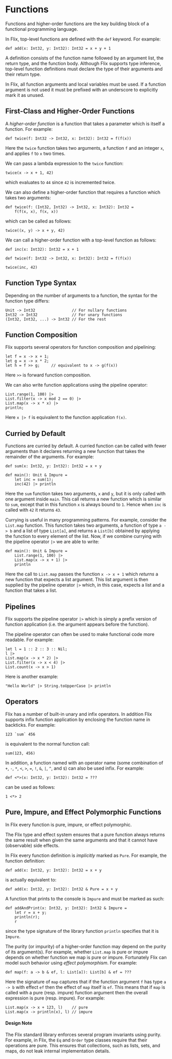 # Functions

Functions and higher-order functions are the key
building block of a functional programming language.

In Flix, top-level functions are defined with the
`def` keyword.
For example:

```flix
def add(x: Int32, y: Int32): Int32 = x + y + 1
```

A definition consists of the function name followed
by an argument list, the return type, and the
function body.
Although Flix supports type
inference, top-level function definitions must
declare the type of their arguments and their return
type.

In Flix, all function arguments and local variables
must be used.
If a function argument is not used it must be
prefixed with an underscore to explicitly mark it as
unused.

## First-Class and Higher-Order Functions

A *higher-order function* is a function that takes a
parameter which is itself a function.
For example:

```flix
def twice(f: Int32 -> Int32, x: Int32): Int32 = f(f(x))
```

Here the `twice` function takes two arguments, a
function `f` and an integer `x`, and applies `f` to
`x` two times.

We can pass a lambda expression to the `twice`
function:

```flix
twice(x -> x + 1, 42)
```

which evaluates to `44` since `42` is incremented
twice.

We can also define a higher-order function that
requires a function which takes two arguments:

```flix
def twice(f: (Int32, Int32) -> Int32, x: Int32): Int32 =
    f(f(x, x), f(x, x))
```

which can be called as follows:

```flix
twice((x, y) -> x + y, 42)
```

We can call a higher-order function with a top-level
function as follows:

```flix
def inc(x: Int32): Int32 = x + 1

def twice(f: Int32 -> Int32, x: Int32): Int32 = f(f(x))

twice(inc, 42)
```

## Function Type Syntax

Depending on the number of arguments to a function,
the syntax for the function type differs:

```flix
Unit -> Int32                // For nullary functions
Int32 -> Int32               // For unary functions
(Int32, Int32, ...) -> Int32 // For the rest
```

## Function Composition

Flix supports several operators for function
composition and pipelining:

```flix
let f = x -> x + 1;
let g = x -> x * 2;
let h = f >> g;     // equivalent to x -> g(f(x))
```

Here `>>` is forward function composition.

We can also write function applications using the
pipeline operator:

```flix
List.range(1, 100) |>
List.filter(x -> x mod 2 == 0) |>
List.map(x -> x * x) |>
println;
```

Here `x |> f` is equivalent to the function
application `f(x)`.

## Curried by Default

Functions are curried by default.
A curried function can be called with fewer
arguments than it declares returning a new function
that takes the remainder of the arguments.
For example:

```flix
def sum(x: Int32, y: Int32): Int32 = x + y

def main(): Unit & Impure =
    let inc = sum(1);
    inc(42) |> println
```

Here the `sum` function takes two arguments, `x` and
`y`, but it is only called with one argument inside
`main`.
This call returns a new function which is
similar to `sum`, except that in this function `x`
is always bound to `1`.
Hence when `inc` is called with `42` it returns `43`.

Currying is useful in many programming patterns.
For example, consider the `List.map` function.
This function takes two arguments, a function of
type `a -> b` and a list of type `List[a]`, and
returns a `List[b]` obtained by applying the
function to every element of the list.
Now, if we combine currying with the pipeline
operator `|>` we are able to write:

```flix
def main(): Unit & Impure =
    List.range(1, 100) |>
    List.map(x -> x + 1) |>
    println
```

Here the call to `List.map` passes the function
`x -> x + 1` which *returns* a new function that
expects a list argument.
This list argument is then supplied by the pipeline
operator `|>` which, in this case, expects a list
and a function that takes a list.

## Pipelines

Flix supports the pipeline operator `|>` which is
simply a prefix version of function application (i.e.
the argument appears before the function).

The pipeline operator can often be used to make
functional code more readable.
For example:

```flix
let l = 1 :: 2 :: 3 :: Nil;
l |>
List.map(x -> x * 2) |>
List.filter(x -> x < 4) |>
List.count(x -> x > 1)
```

Here is another example:

```flix
"Hello World" |> String.toUpperCase |> println
```

## Operators

Flix has a number of built-in unary and infix operators.
In addition Flix supports infix function application by enclosing
the function name in backticks. For example:

```flix
123 `sum` 456
```
is equivalent to the normal function call:

```flix
sum(123, 456)
```

In addition, a function named with an operator name (some combination of `+`, `-`, `*`, `<`, `>`, `=`, `!`, `&`, `|`, `^`, and `$`) can also be used infix. For example:

```flix
def <*>(x: Int32, y: Int32): Int32 = ???
```

can be used as follows:

```flix
1 <*> 2
```

## Pure, Impure, and Effect Polymorphic Functions

In Flix every function is pure, impure, or effect
polymorphic.

The Flix type and effect system ensures that a pure
function always returns the same result when given
the same arguments and that it cannot have
(observable) side effects.

In Flix every function definition is *implicitly*
marked as `Pure`.
For example, the function definition:

```flix
def add(x: Int32, y: Int32): Int32 = x + y
```

is actually equivalent to:

```flix
def add(x: Int32, y: Int32): Int32 & Pure = x + y
```

A function that prints to the console is `Impure`
and must be marked as such:

```flix
def addAndPrint(x: Int32, y: Int32): Int32 & Impure =
    let r = x + y;
    println(r);
    r
```

since the type signature of the library function
`println` specifies that it is `Impure`.

The purity (or impurity) of a higher-order function
may depend on the purity of its argument(s).
For example, whether `List.map` is pure or impure
depends on whether function we map is pure or
impure.
Fortunately Flix can model such behavior using
*effect polymorphism*.
For example:

```flix
def map(f: a -> b & ef, l: List[a]): List[b] & ef = ???
```

Here the signature of `map` captures that if the
function argument `f` has type `a -> b` with effect
`ef` then the effect of `map` itself is `ef`.
This means that if `map` is called with a pure
(resp. impure) function argument then the overall
expression is pure (resp. impure).
For example:

```flix
List.map(x -> x + 123, l)    // pure
List.map(x -> println(x), l) // impure
```

#### Design Note

The Flix standard library enforces several program
invariants using purity.
For example, in Flix, the `Eq` and `Order` type
classes require that their operations are pure.
This ensures that collections, such as lists, sets,
and maps, do not leak internal implementation
details.
